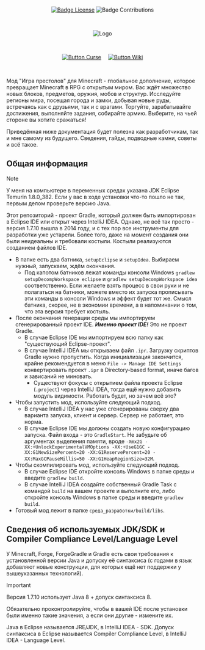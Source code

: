 <div align = center>

<br>

[![Badge License]][License]
![Badge Contributions]

<br>

![Logo]

<br>

[![Button Curse]][Curse]   
[![Button Wiki]][Wiki]

<br>

</div>

Мод "Игра престолов" для Minecraft - глобальное дополнение, которое превращает Minecraft в RPG c открытым миром. Вас ждёт множество новых блоков, предметов, оружия, мобов и структур. Исследуйте регионы мира, посещая города и замки, добывая новые руды, встречаясь как с друзьями, так и с врагами. Торгуйте, зарабатывайте достижения, выполняйте задания, собирайте армию. Выберите, на чьей стороне вы хотите сражаться!

Приведённая ниже документация будет полезна как разработчикам, так и мне самому из будущего. Сведения, гайды, подводные камни, советы и всё такое. 

<h2> Общая информация </h2>

> [!NOTE]
> У меня на компьютере в переменных средах указана JDK Eclipse Temurin 1.8.0_382. Если у вас в ходе установки что-то пошло не так, первым делом проверьте версию Java.

Этот репозиторий - проект Gradle, который должен быть импортирован в Eclipse IDE или открыт через IntelliJ IDEA. Однако, не всё так просто - версия 1.7.10 вышла в 2014 году, и с тех пор все инструменты для разработки уже устарели. Более того, даже на момент создания они были неидеальны и требовали костыли. Костыли реализуются созданием файлов IDE.

* В папке есть два батника, `setupEclipse` и `setupIdea`. Выбираем нужный, запускаем, ждём окончания.
  * Под капотом батников лежат команды консоли Windows `gradlew setupDecompWorkspace eclipse` и `gradlew setupDecompWorkspace idea` соответственно. Если желаете взять процесс в свои руки и не полагаться на батники, можете вместо их запуска прописывать эти команды в консоли Windows и эффект будет тот же. Смысл батника, скорее, не в экономии времени, а в напоминании о том, что эта версия требует костыль.
* После окончания генерации среды мы импортируем сгенерированный проект IDE. ***Именно проект IDE!*** Это не проект Gradle.
  * В случае Eclipse IDE мы импортируем всю папку как "существующий Eclipse-проект".
  * В случае IntelliJ IDEA мы открываем файл `.ipr`. Загрузку скриптов Gradle нужно пропустить. Когда инициализация закончится, крайне рекомендуется в меню `File -> Manage IDE Settings` конвертировать проект `.ipr` в Directory-based format, иначе багов и зависаний не миновать.
    * Существуют фокусы с открытием файла проекта Eclipse (`.project`) через IntelliJ IDEA, тогда ещё нужно добавить модуль видимости. Работать будет, но зачем всё это?
* Чтобы запустить мод, используйте следующий подход.
  * В случае IntelliJ IDEA у нас уже сгенерированы сверху два варианта запуска, клиент и сервер. Сервер не работает, это норма.
  * В случае Eclipse IDE мы должны создать новую конфигурацию запуска. Файл входа - это `GradleStart`. Не забудьте об аргументах выделения памяти, вроде `-Xmx2G -XX:+UnlockExperimentalVMOptions -XX:+UseG1GC -XX:G1NewSizePercent=20 -XX:G1ReservePercent=20 -XX:MaxGCPauseMillis=50 -XX:G1HeapRegionSize=32M`.
* Чтобы скомпилировать мод, используйте следующий подход.
  * В случае Eclipse IDE откройте консоль Windows в папке среды и введите `gradlew build`.
  * В случае IntelliJ IDEA создайте собственный Gradle Task с командой `build` на вашем проекте и выполните его, либо откройте консоль Windows в папке среды и введите `gradlew build`.
* Готовый мод лежит в папке `среда_разработки/build/libs`.

<h2> Сведения об используемых JDK/SDK и Compiler Compliance Level/Language Level </h2>

У Minecraft, Forge, ForgeGradle и Gradle есть свои требования к установленной версии Java и допуску её синтаксиса (с годами в язык добавляют новые конструкции, для которых ещё нет поддержки у вышеуказанных технологий).

> [!IMPORTANT]
> Версия 1.7.10 использует Java 8 + допуск синтаксиса 8.

Обязательно проконтролируйте, чтобы в вашей IDE после установки были именно такие значения, а если они другие - измените их.

Java в Eclipse называется JRE/JDK, в IntelliJ IDEA - SDK. Допуск синтаксиса в Eclipse называется Compiler Compliance Level, в IntelliJ IDEA - Language Level.


<!----------------------------------------------------------------------------->

[License]: LICENSE
[Curse]: https://www.curseforge.com/minecraft/mc-mods/gotminecraftmod
[Logo]: src/main/resources/assets/got/logo.png
[Wiki]: https://gotminecraftmod.fandom.com/ru/wiki/%D0%9C%D0%BE%D0%B4_%22%D0%98%D0%B3%D1%80%D0%B0_%D0%BF%D1%80%D0%B5%D1%81%D1%82%D0%BE%D0%BB%D0%BE%D0%B2%22_%D0%B4%D0%BB%D1%8F_Minecraft_%D0%B2%D0%B8%D0%BA%D0%B8


<!----------------------------------[ Badges ]--------------------------------->

[Badge Contributions]: https://img.shields.io/badge/Contributions-Welcome-3d6c23.svg?style=for-the-badge&labelColor=569A31
[Badge License]: https://img.shields.io/badge/License-GPL_3-0167a0.svg?style=for-the-badge&labelColor=blue


<!---------------------------------[ Buttons ]--------------------------------->

[Button Curse]: https://img.shields.io/badge/Download-f16436.svg?style=for-the-badge&logoColor=white&logo=CurseForge
[Button Wiki]: https://img.shields.io/badge/Wiki-FA005A.svg?style=for-the-badge&logoColor=white&logo=Fandom
